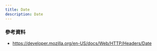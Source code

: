 ```yaml
---
title: Date
description: Date
---
```


### 參考資料
- https://developer.mozilla.org/en-US/docs/Web/HTTP/Headers/Date